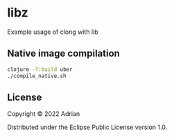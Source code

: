 # libz

Example usage of clong with lib

## Native image compilation

```bash
clojure -T:build uber
./compile_native.sh
```

## License

Copyright © 2022 Adrian

Distributed under the Eclipse Public License version 1.0.
